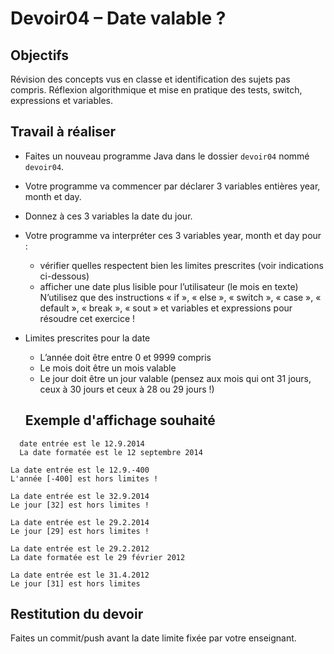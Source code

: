 # Devoir04 – Date valable ?
## Objectifs
Révision des concepts vus en classe et identification des sujets pas compris. Réflexion algorithmique et mise en pratique des tests, switch, expressions et variables.

## Travail à réaliser
* Faites un nouveau programme Java dans le dossier `devoir04` nommé `devoir04`.
* Votre programme va commencer par déclarer 3 variables entières year, month et day.
* Donnez à ces 3 variables la date du jour.
* Votre programme va interpréter ces 3 variables year, month et day pour :
  * vérifier quelles respectent bien les limites prescrites (voir indications ci-dessous)
  * afficher une date plus lisible pour l’utilisateur (le mois en texte)
N’utilisez que des instructions « if », « else », « switch », « case », « default », « break », « sout » et variables et expressions pour résoudre cet exercice !

* Limites prescrites pour la date
  * L’année doit être entre 0 et 9999 compris
  * Le mois doit être un mois valable
  * Le jour doit être un jour valable (pensez aux mois qui ont 31 jours, ceux à 30 jours et ceux à 28 ou 29 jours !)

  ## Exemple d'affichage souhaité
```
  date entrée est le 12.9.2014
  La date formatée est le 12 septembre 2014
```
```
La date entrée est le 12.9.-400
L'année [-400] est hors limites !
```
```
La date entrée est le 32.9.2014
Le jour [32] est hors limites !
```
```
La date entrée est le 29.2.2014
Le jour [29] est hors limites !
```
```
La date entrée est le 29.2.2012
La date formatée est le 29 février 2012
```
```
La date entrée est le 31.4.2012
Le jour [31] est hors limites
```

## Restitution du devoir
Faites un commit/push avant la date limite fixée par votre enseignant.
